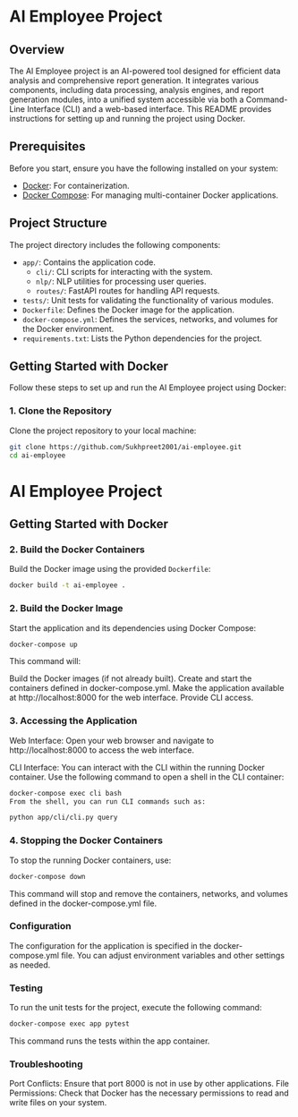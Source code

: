# AI Employee Project

## Overview

The AI Employee project is an AI-powered tool designed for efficient data analysis and comprehensive report generation. It integrates various components, including data processing, analysis engines, and report generation modules, into a unified system accessible via both a Command-Line Interface (CLI) and a web-based interface. This README provides instructions for setting up and running the project using Docker.

## Prerequisites

Before you start, ensure you have the following installed on your system:

- [Docker](https://www.docker.com/products/docker-desktop): For containerization.
- [Docker Compose](https://docs.docker.com/compose/): For managing multi-container Docker applications.

## Project Structure

The project directory includes the following components:

- `app/`: Contains the application code.
  - `cli/`: CLI scripts for interacting with the system.
  - `nlp/`: NLP utilities for processing user queries.
  - `routes/`: FastAPI routes for handling API requests.
- `tests/`: Unit tests for validating the functionality of various modules.
- `Dockerfile`: Defines the Docker image for the application.
- `docker-compose.yml`: Defines the services, networks, and volumes for the Docker environment.
- `requirements.txt`: Lists the Python dependencies for the project.

## Getting Started with Docker

Follow these steps to set up and run the AI Employee project using Docker:

### 1. Clone the Repository

Clone the project repository to your local machine:

```bash
git clone https://github.com/Sukhpreet2001/ai-employee.git
cd ai-employee
```
# AI Employee Project

## Getting Started with Docker

### 2. Build the Docker Containers

Build the Docker image using the provided `Dockerfile`:

```bash
docker build -t ai-employee .
```
### 2. Build the Docker Image
Start the application and its dependencies using Docker Compose:
```bash
docker-compose up
```
This command will:

Build the Docker images (if not already built).
Create and start the containers defined in docker-compose.yml.
Make the application available at http://localhost:8000 for the web interface.
Provide CLI access.

### 3. Accessing the Application
Web Interface: Open your web browser and navigate to http://localhost:8000 to access the web interface.

CLI Interface: You can interact with the CLI within the running Docker container. Use the following command to open a shell in the CLI container:
```bash
docker-compose exec cli bash
From the shell, you can run CLI commands such as:
```
```bash
python app/cli/cli.py query
```
### 4. Stopping the Docker Containers
To stop the running Docker containers, use:
```bash
docker-compose down
```
This command will stop and remove the containers, networks, and volumes defined in the docker-compose.yml file.

### Configuration
The configuration for the application is specified in the docker-compose.yml file. You can adjust environment variables and other settings as needed.

### Testing
To run the unit tests for the project, execute the following command:
```bash
docker-compose exec app pytest
```

This command runs the tests within the app container.

### Troubleshooting
Port Conflicts: Ensure that port 8000 is not in use by other applications.
File Permissions: Check that Docker has the necessary permissions to read and write files on your system.

